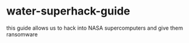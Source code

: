 # water-superhack-guide
this guide allows us to hack into NASA supercomputers and give them ransomware
